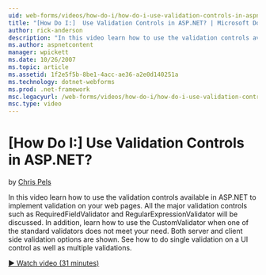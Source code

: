 ```yaml
---
uid: web-forms/videos/how-do-i/how-do-i-use-validation-controls-in-aspnet
title: "[How Do I:]  Use Validation Controls in ASP.NET? | Microsoft Docs"
author: rick-anderson
description: "In this video learn how to use the validation controls available in ASP.NET to implement validation on your web pages. All the major validation controls such..."
ms.author: aspnetcontent
manager: wpickett
ms.date: 10/26/2007
ms.topic: article
ms.assetid: 1f2e5f5b-8be1-4acc-ae36-a2e0d140251a
ms.technology: dotnet-webforms
ms.prod: .net-framework
msc.legacyurl: /web-forms/videos/how-do-i/how-do-i-use-validation-controls-in-aspnet
msc.type: video
---
```

[How Do I:]  Use Validation Controls in ASP.NET?
====================
by [Chris Pels](https://twitter.com/chrispels)

In this video learn how to use the validation controls available in ASP.NET to implement validation on your web pages. All the major validation controls such as RequiredFieldValidator and RegularExpressionValidator will be discussed. In addition, learn how to use the CustomValidator when one of the standard validators does not meet your need. Both server and client side validation options are shown. See how to do single validation on a UI control as well as multiple validations.

[&#9654; Watch video (31 minutes)](https://channel9.msdn.com/Blogs/ASP-NET-Site-Videos/how-do-i-use-validation-controls-in-aspnet)
